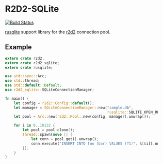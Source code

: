 # R2D2-SQLite

[![Build Status](https://travis-ci.org/gwenn/r2d2-sqlite.svg?branch=master)](https://travis-ci.org/gwenn/r2d2-sqlite)

[rusqlite](https://github.com/jgallagher/rusqlite) support library for the [r2d2](https://github.com/sfackler/r2d2) connection pool.

## Example

```rust
extern crate r2d2;
extern crate r2d2_sqlite;
extern crate rusqlite;

use std::sync::Arc;
use std::thread;
use std::default::Default;
use r2d2_sqlite::SQLiteConnectionManager;

fn main() {
    let config = r2d2::Config::default();
    let manager = SQLiteConnectionManager::new("sample.db",
                                               rusqlite::SQLITE_OPEN_READ_WRITE);
    let pool = Arc::new(r2d2::Pool::new(config, manager).unwrap());

    for i in 0..10i32 {
        let pool = pool.clone();
        thread::spawn(move || {
            let conn = pool.get().unwrap();
            conn.execute("INSERT INTO foo (bar) VALUES (?1)", &[&i]).unwrap();
        });
    }
}
```
